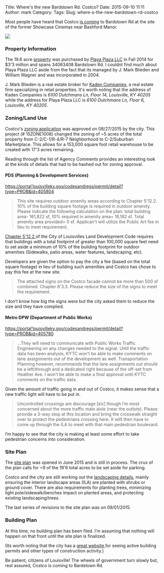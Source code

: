 Title: Where's the new Bardstown Rd. Costco?
Date: 2015-09-10 11:11
Author: mark
Category: 
Tags: 
Slug: where-s-the-new-bardstown-rd-costco

Most people have heard that Costco [is coming](https://www.wdrb.com/story/28624595/costco-plans-bardstown-road-store-at-old-showcase-cinemas-site) to Bardstown Rd at the site of the former Showcase Cinemas near Bashford Manor.

<img src="https://d262ilb51hltx0.cloudfront.net/max/800/1*ee0GpCo1UWOxM6nh4d8TXg.png"  />

### Property Information

The 19.6 acre [property](https://jeffersonpva.ky.gov/property-search/property-details/8101817/?StrtNum=3406&Single=1) was purchased by [Playa Plaza LLC](https://www.kentuckycorporates.com/corp[/312496.html) in Fall 2014 for $3'3 million and spans 34063408 Bardstown Rd. I couldnt find much about Playa Plaza LLC aside from the fact that its managed by J. Mark Blieden and William Wagner and was incorporated in 2004.

J. Mark Blieden is a real estate broker for [Kaden Companies](https://kadencompanies.com/), a real estate firm specializing in retail properties. It's worth noting that the address of Kaden Companies is _6100 Dutchmans Ln, Floor 14, Louisville, KY 40205_ while the address for Playa Plaza LLC is _6100 Dutchmans Ln, Floor 6, Louisville, KY 40205_.

### Zoning/Land Use

Costco's [zoning application](https://portal.louisvilleky.gov/codesandregs/permit/detail?type=ZONE&id=15ZONE1008) was approved on 08/27/2015 by the city. This project (# 15ZONE1008) changed the zoning of ~5 acres of the total property from C-2/C-1/R-4/R-7 Neighborhood to C-2/Suburban Marketplace. This allows for a 153,000 square foot retail warehouse to be created with 17'3 acres remaining.

Reading through the list of Agency Comments provides an interesting look at the kinds of details that had to be hashed out for zoning approval.

#### PDS (Planning & Development Services)

[https://portal'louisvilleky.gov/codesandregs/permit/detail?type=PROB&id=405804](https://portal.louisvilleky.gov/codesandregs/permit/detail?type=PROB&id=405804)

> This site requires outdoor amenity areas according to Chapter 5'12.2. 10% of the building square footage is required in outdoor amenity. Please indicate the following calculation on the plan: total building area- 161,822 sf, 10% required in amenity area= 16,182 sf. Total amenity area provided= 0 sf. Applican't will utilize the Public Art fee in lieu to meet requirement.

[Chapter 5'12.2 ](https://louisvilleky.gov/sites/default/files/public_art/publicartmasterplanoptimized.pdf)of the City of Louisvilles Land Development Code requires that buildings with a total footprint of greater than 100,000 square feet need to set aside a minimum of 10% of the building footprint for outdoor amenities (Sidewalks, patio areas, water features, landscaping, etc).

Developers are given the option to pay the city a fee (based on the total square footage) in lieu of building such amenities and Costco has chose to pay this fee at the new site.

> The attached signs on the Costco facade cannot be more than 500 sf combined. Chapter 8'3.3. Please reduce the size of the signs to meet the requirement.

I don’t know how big the signs were but the city asked them to reduce the size and they have complied.

#### Metro DPW (Department of Public Works)

[https://portal'louisvilleky.gov/codesandregs/permit/detail?type=PROB&id=405780](https://portal.louisvilleky.gov/codesandregs/permit/detail?type=PROB&id=405780)

> …They will need to communicate with Public Works Traffic Engineering on any changes needed to the signal. Until the traffic data has been analysis, KYTC won’t be able to make comments on lane assignments out of the development as well. Transportation Planning however, recommends that the lane assignments out should be a left/through and a dedicated right because of the off-set from Heather Ave. I won’t be able to make a final approval until KYTC comments on the traffic data.

Given the amount of traffic going in and out of Costco, it makes sense that a new traffic light will have to be put in.

> Uncontrolled crossings are discourage [sic] though I’m most concerned about the more traffic main aisle (near the outlots). Please provide a 3-way stop at this location and bring the crosswalk straight over to protect the pedestrians crossing here. It willl then have to come up through the ILA to meet with that main pedestrian boulevard.

I’m happy to see that the city is making at least some effort to take pedestrian concerns into consideration.

### Site Plan

The [site plan](https://portal.louisvilleky.gov/codesandregs/permit/detail?type=SITEPLAN&id=15LSCAPE1088) was opened in June 2015 and is still in process. The crux of the plan calls for ~9 of the 19'6 total acres to be set aside for parking.

Costco and the city are still working out the [landscaping details](https://portal.louisvilleky.gov/codesandregs/permit/detail?type=PROB&id=408826), mainly ensuring the interior landscape areas (ILA) are planted with shrubs or ground cover. There are also requirements for planting trees, minimizing light pole/sidewalk/benches impact on planted areas, and protecting existing landscaping/trees.

The last series of revisions to the site plan was on 09/01/2015.

### Building Plan

At this time, no building plan has been filed. I’m assuming that nothing will happen on that front until the site plan is finalized.

(Its worth noting that the city has a g[reat website ](https://api.louisvilleky.gov/mapping/map?mapType=permits)for seeing active building permits and other types of construction activity.)

Be patient, citizens of Louisville! The wheels of government turn slowly but, rest assured, Costco is coming to Bardstown Rd.

